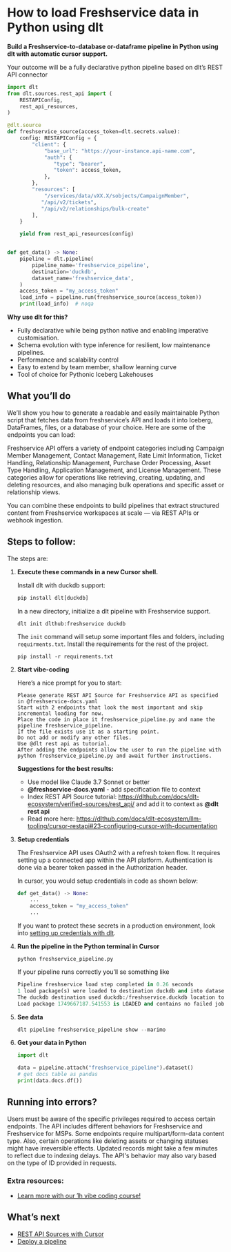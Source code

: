 # How to load Freshservice data in Python using dlt

**Build a Freshservice-to-database or-dataframe pipeline in Python using dlt with automatic cursor support.**

Your outcome will be a fully declarative python pipeline based on dlt’s REST API connector

```python
import dlt
from dlt.sources.rest_api import (
    RESTAPIConfig,
    rest_api_resources,
)

@dlt.source
def freshservice_source(access_token=dlt.secrets.value):
    config: RESTAPIConfig = {
        "client": {
            "base_url": "https://your-instance.api-name.com",
            "auth": {
               "type": "bearer",
               "token": access_token,
            },
        },
        "resources": [
            "/services/data/vXX.X/sobjects/CampaignMember",
           "/api/v2/tickets",
           "/api/v2/relationships/bulk-create"
        ],
    }

    yield from rest_api_resources(config)


def get_data() -> None:
    pipeline = dlt.pipeline(
        pipeline_name='freshservice_pipeline',
        destination='duckdb',
        dataset_name='freshservice_data', 
    )
    access_token = "my_access_token"
    load_info = pipeline.run(freshservice_source(access_token))
    print(load_info)  # noqa
```

**Why use dlt for this?**

- Fully declarative while being python native and enabling imperative customisation.
- Schema evolution with type inference for resilient, low maintenance pipelines.
- Performance and scalability control
- Easy to extend by team member, shallow learning curve
- Tool of choice for Pythonic Iceberg  Lakehouses

## What you’ll do

We’ll show you how to generate a readable and easily maintainable Python script that fetches data from freshservice’s API and loads it into Iceberg, DataFrames, files, or a database of your choice. Here are some of the endpoints you can load:

Freshservice API offers a variety of endpoint categories including Campaign Member Management, Contact Management, Rate Limit Information, Ticket Handling, Relationship Management, Purchase Order Processing, Asset Type Handling, Application Management, and License Management. These categories allow for operations like retrieving, creating, updating, and deleting resources, and also managing bulk operations and specific asset or relationship views.

You can combine these endpoints to build pipelines that extract structured content from Freshservice workspaces at scale — via REST APIs or webhook ingestion.

## Steps to follow:

The steps are:

1. **Execute these commands in a new Cursor shell.**
    
    Install dlt with duckdb support:
    ```python
    pip install dlt[duckdb]
    ```

    In a new directory, initialize a dlt pipeline with Freshservice support.
    ```
    dlt init dlthub:freshservice duckdb
    ```

    The `init` command will setup some important files and folders, including `requirments.txt`. Install the requirements for the rest of the project.
    ```
    pip install -r requirements.txt
    ```
    
2. **Start vibe-coding**
    
    Here’s a nice prompt for you to start: 
    
    ```
    Please generate REST API Source for Freshservice API as specified in @freshservice-docs.yaml 
    Start with 2 endpoints that look the most important and skip incremental loading for now. 
    Place the code in place it freshservice_pipeline.py and name the pipeline freshservice_pipeline. 
    If the file exists use it as a starting point. 
    Do not add or modify any other files. 
    Use @dlt rest api as tutorial. 
    After adding the endpoints allow the user to run the pipeline with python freshservice_pipeline.py and await further instructions.
    
    ```
    
    **Suggestions for the best results:**
    - Use model like Claude 3.7 Sonnet or better
    - **@freshservice-docs.yaml** - add specification file to context
    - Index REST API Source tutorial: https://dlthub.com/docs/dlt-ecosystem/verified-sources/rest_api/ and add it to context as **@dlt rest api**
    - Read more here: https://dlthub.com/docs/dlt-ecosystem/llm-tooling/cursor-restapi#23-configuring-cursor-with-documentation
    
3. **Setup credentials** 
    
    The Freshservice API uses OAuth2 with a refresh token flow. It requires setting up a connected app within the API platform. Authentication is done via a bearer token passed in the Authorization header.

    In cursor, you would setup credentials in code as shown below:
    
    ```python
    def get_data() -> None:
        ...
        access_token = "my_access_token"
        ...
    ```
    
    If you want to protect these secrets in a production environment, look into [setting up credentials with dlt](https://dlthub.com/docs/walkthroughs/add_credentials).
    
4. **Run the pipeline in the Python terminal in Cursor**
    
    ```
    python freshservice_pipeline.py
    ```
    
    If your pipeline runs correctly you’ll se something like
    
    ```python
    Pipeline freshservice load step completed in 0.26 seconds
    1 load package(s) were loaded to destination duckdb and into dataset freshservice_data
    The duckdb destination used duckdb:/freshservice.duckdb location to store data
    Load package 1749667187.541553 is LOADED and contains no failed jobs
    ```
    
5. **See data**
    
    ```python
    dlt pipeline freshservice_pipeline show --marimo
    ```
    
6. **Get your data in Python**
    
    ```python
    import dlt
    
    data = pipeline.attach("freshservice_pipeline").dataset()
    # get docs table as pandas
    print(data.docs.df())
    ```
    

## Running into errors?

Users must be aware of the specific privileges required to access certain endpoints. The API includes different behaviors for Freshservice and Freshservice for MSPs. Some endpoints require multipart/form-data content type. Also, certain operations like deleting assets or changing statuses might have irreversible effects. Updated records might take a few minutes to reflect due to indexing delays. The API's behavior may also vary based on the type of ID provided in requests.

### Extra resources:

- [Learn more with our 1h vibe coding course!](https://www.youtube.com/watch?v=GGid70rnJuM)

## What’s next

- [REST API Sources with Cursor](https://dlthub.com/docs/dlt-ecosystem/llm-tooling/cursor-restapi)
- [Deploy a pipeline](https://dlthub.com/docs/walkthroughs/deploy-a-pipeline)